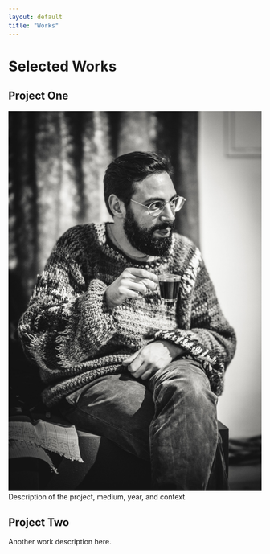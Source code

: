 ```yaml
---
layout: default
title: "Works"
---
```


# Selected Works

## Project One
![Placeholder image](/assets/images/placeholder.jpg)
Description of the project, medium, year, and context.

## Project Two
Another work description here.
